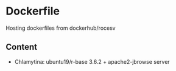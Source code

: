 # Dockerfile
Hosting dockerfiles from dockerhub/rocesv

## Content

- Chlamytina: ubuntu19/r-base 3.6.2 + apache2-jbrowse server
